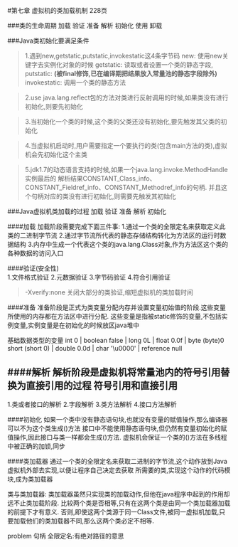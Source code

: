 #第七章 虚拟机的类加载机制 228页

###类的生命周期
加载  验证  准备  解析  初始化 使用  卸载

###Java类初始化要满足条件
>1.遇到new,getstatic,putstatic,invokestatic这4条字节码
new: 使用new关键字去实例化对象的时候
getstatic: 读取或者设置一个类的静态字段,
putstatic: **(被final修饰,已在编译期把结果放入常量池的静态字段除外)**
invokestatic: 调用一个类的静态方法

>2.use java.lang.reflect包的方法对类进行反射调用的时候,如果类没有进行初始化,则要先初始化

>3.当初始化一个类的时候,这个类的父类还没有初始化,要先触发其父类的初始化

>4.当虚拟机启动时,用户需要指定一个要执行的类(包含main方法的类),虚拟机会先初始化这个主类

>5.jdk1.7的动态语言支持的时候,如果一个java.lang.invoke.MethodHandle实例最后的
解析结果CONSTANT_Class_info、CONSTANT_Fieldref_info、CONSTANT_Methodref_info的句柄.
并且这个句柄对应的类没有进行初始化,则需要先触发其初始化

###Java虚拟机类加载的过程
加载  验证  准备  解析  初始化

####加载
加载阶段需要完成下面三件事:
1.通过一个类的全限定名来获取定义此类的二进制字节流
2.通过字节流所代表的静态存储结构转化为方法区的运行时数据结构
3.内存中生成一个代表这个类的java.lang.Class对象,作为方法区这个类的各种数据的访问入口

####验证(安全性)  
1.文件格式验证
2.元数据验证
3.字节码验证
4.符合引用验证

>-Xverify:none 关闭大部分的类验证,缩短虚拟机的类加载时间

####准备
准备阶段是正式为类变量分配内存并设置变量初始值的阶段.这些变量所使用的内存都在方法区中进行分配.
这些变量是指被static修饰的变量,不包括实例变量,实例变量是在初始化的时候放区java堆中

基础数据类型的变量
  int    0       |  boolean false  | long    0L     |   float     0.0f   | byte  (byte)0
short (short 0)  |  double   0.0d  | char '\u0000'  | reference   null  

####解析
解析阶段是虚拟机将常量池内的符号引用替换为直接引用的过程
符号引用和直接引用
-------------------------------------------------------
1.类或者接口的解析
2.字段解析
3.类方法解析
4.接口方法解析


####初始化
如果一个类中没有静态语句块,也就没有变量的赋值操作,那么编译器可以不为这个类生成<clinit>()方法
接口中不能使用静态语句块,但仍然有变量初始化的赋值操作,因此接口与类一样都会生成<clinit>()方法.
虚拟机会保证一个类的<clinit>()方法在多线程中被正确的加锁,同步

####类加载器
通过一个类的全限定名来获取二进制的字节流,这个动作放到Java虚拟机外部去实现,以便让程序自己决定去获取
所需要的类,实现这个动作的代码模块,成为类加载器

类与类加载器:
类加载器虽然只实现类的加载动作,但他在java程序中起到的作用却远不止类加载阶段.
比较两个类是否相等,只有在这两个类是由同一个类加载器加载的前提下才有意义.
否则,即使这两个类源于同一Class文件,被同一虚拟机加载,只要加载他们的类加载器不同,那么这两个类必定不相等.

problem
句柄
全限定名:有绝对路径的意思
